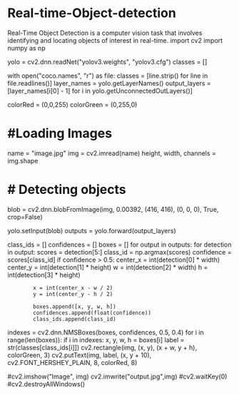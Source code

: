 # Real-time-Object-detection
Real-Time Object Detection is a computer vision task that involves identifying and locating objects of interest in real-time.
import cv2
import numpy as np

yolo = cv2.dnn.readNet("yolov3.weights", "yolov3.cfg")
classes = []

with open("coco.names", "r") as file:
    classes = [line.strip() for line in file.readlines()]
layer_names = yolo.getLayerNames()
output_layers = [layer_names[i[0] - 1] for i in yolo.getUnconnectedOutLayers()]

colorRed = (0,0,255)
colorGreen = (0,255,0)

# #Loading Images
name = "image.jpg"
img = cv2.imread(name)
height, width, channels = img.shape

# # Detecting objects
blob = cv2.dnn.blobFromImage(img, 0.00392, (416, 416), (0, 0, 0), True, crop=False)

yolo.setInput(blob)
outputs = yolo.forward(output_layers)

class_ids = []
confidences = []
boxes = []
for output in outputs:
    for detection in output:
        scores = detection[5:]
        class_id = np.argmax(scores)
        confidence = scores[class_id]
        if confidence > 0.5:
            center_x = int(detection[0] * width)
            center_y = int(detection[1] * height)
            w = int(detection[2] * width)
            h = int(detection[3] * height)

            x = int(center_x - w / 2)
            y = int(center_y - h / 2)

            boxes.append([x, y, w, h])
            confidences.append(float(confidence))
            class_ids.append(class_id)

indexes = cv2.dnn.NMSBoxes(boxes, confidences, 0.5, 0.4)
for i in range(len(boxes)):
    if i in indexes:
        x, y, w, h = boxes[i]
        label = str(classes[class_ids[i]])
        cv2.rectangle(img, (x, y), (x + w, y + h), colorGreen, 3)
        cv2.putText(img, label, (x, y + 10), cv2.FONT_HERSHEY_PLAIN, 8, colorRed, 8)


#cv2.imshow("Image", img)
cv2.imwrite("output.jpg",img)
#cv2.waitKey(0)
#cv2.destroyAllWindows()
